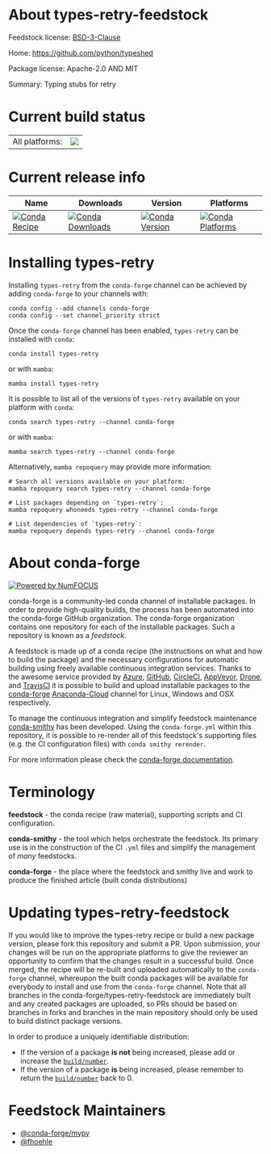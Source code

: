 About types-retry-feedstock
===========================

Feedstock license: [BSD-3-Clause](https://github.com/conda-forge/types-retry-feedstock/blob/main/LICENSE.txt)

Home: https://github.com/python/typeshed

Package license: Apache-2.0 AND MIT

Summary: Typing stubs for retry

Current build status
====================


<table><tr><td>All platforms:</td>
    <td>
      <a href="https://dev.azure.com/conda-forge/feedstock-builds/_build/latest?definitionId=13120&branchName=main">
        <img src="https://dev.azure.com/conda-forge/feedstock-builds/_apis/build/status/types-retry-feedstock?branchName=main">
      </a>
    </td>
  </tr>
</table>

Current release info
====================

| Name | Downloads | Version | Platforms |
| --- | --- | --- | --- |
| [![Conda Recipe](https://img.shields.io/badge/recipe-types--retry-green.svg)](https://anaconda.org/conda-forge/types-retry) | [![Conda Downloads](https://img.shields.io/conda/dn/conda-forge/types-retry.svg)](https://anaconda.org/conda-forge/types-retry) | [![Conda Version](https://img.shields.io/conda/vn/conda-forge/types-retry.svg)](https://anaconda.org/conda-forge/types-retry) | [![Conda Platforms](https://img.shields.io/conda/pn/conda-forge/types-retry.svg)](https://anaconda.org/conda-forge/types-retry) |

Installing types-retry
======================

Installing `types-retry` from the `conda-forge` channel can be achieved by adding `conda-forge` to your channels with:

```
conda config --add channels conda-forge
conda config --set channel_priority strict
```

Once the `conda-forge` channel has been enabled, `types-retry` can be installed with `conda`:

```
conda install types-retry
```

or with `mamba`:

```
mamba install types-retry
```

It is possible to list all of the versions of `types-retry` available on your platform with `conda`:

```
conda search types-retry --channel conda-forge
```

or with `mamba`:

```
mamba search types-retry --channel conda-forge
```

Alternatively, `mamba repoquery` may provide more information:

```
# Search all versions available on your platform:
mamba repoquery search types-retry --channel conda-forge

# List packages depending on `types-retry`:
mamba repoquery whoneeds types-retry --channel conda-forge

# List dependencies of `types-retry`:
mamba repoquery depends types-retry --channel conda-forge
```


About conda-forge
=================

[![Powered by
NumFOCUS](https://img.shields.io/badge/powered%20by-NumFOCUS-orange.svg?style=flat&colorA=E1523D&colorB=007D8A)](https://numfocus.org)

conda-forge is a community-led conda channel of installable packages.
In order to provide high-quality builds, the process has been automated into the
conda-forge GitHub organization. The conda-forge organization contains one repository
for each of the installable packages. Such a repository is known as a *feedstock*.

A feedstock is made up of a conda recipe (the instructions on what and how to build
the package) and the necessary configurations for automatic building using freely
available continuous integration services. Thanks to the awesome service provided by
[Azure](https://azure.microsoft.com/en-us/services/devops/), [GitHub](https://github.com/),
[CircleCI](https://circleci.com/), [AppVeyor](https://www.appveyor.com/),
[Drone](https://cloud.drone.io/welcome), and [TravisCI](https://travis-ci.com/)
it is possible to build and upload installable packages to the
[conda-forge](https://anaconda.org/conda-forge) [Anaconda-Cloud](https://anaconda.org/)
channel for Linux, Windows and OSX respectively.

To manage the continuous integration and simplify feedstock maintenance
[conda-smithy](https://github.com/conda-forge/conda-smithy) has been developed.
Using the ``conda-forge.yml`` within this repository, it is possible to re-render all of
this feedstock's supporting files (e.g. the CI configuration files) with ``conda smithy rerender``.

For more information please check the [conda-forge documentation](https://conda-forge.org/docs/).

Terminology
===========

**feedstock** - the conda recipe (raw material), supporting scripts and CI configuration.

**conda-smithy** - the tool which helps orchestrate the feedstock.
                   Its primary use is in the construction of the CI ``.yml`` files
                   and simplify the management of *many* feedstocks.

**conda-forge** - the place where the feedstock and smithy live and work to
                  produce the finished article (built conda distributions)


Updating types-retry-feedstock
==============================

If you would like to improve the types-retry recipe or build a new
package version, please fork this repository and submit a PR. Upon submission,
your changes will be run on the appropriate platforms to give the reviewer an
opportunity to confirm that the changes result in a successful build. Once
merged, the recipe will be re-built and uploaded automatically to the
`conda-forge` channel, whereupon the built conda packages will be available for
everybody to install and use from the `conda-forge` channel.
Note that all branches in the conda-forge/types-retry-feedstock are
immediately built and any created packages are uploaded, so PRs should be based
on branches in forks and branches in the main repository should only be used to
build distinct package versions.

In order to produce a uniquely identifiable distribution:
 * If the version of a package **is not** being increased, please add or increase
   the [``build/number``](https://docs.conda.io/projects/conda-build/en/latest/resources/define-metadata.html#build-number-and-string).
 * If the version of a package **is** being increased, please remember to return
   the [``build/number``](https://docs.conda.io/projects/conda-build/en/latest/resources/define-metadata.html#build-number-and-string)
   back to 0.

Feedstock Maintainers
=====================

* [@conda-forge/mypy](https://github.com/conda-forge/mypy/)
* [@fhoehle](https://github.com/fhoehle/)

